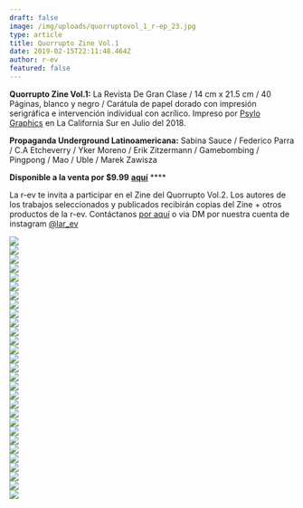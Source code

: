 ```yaml
---
draft: false
image: /img/uploads/quorruptovol_1_r-ep_23.jpg
type: article
title: Quorrupto Zine Vol.1
date: 2019-02-15T22:11:48.464Z
author: r-ev
featured: false
---
```

**Quorrupto Zine Vol.1:** La Revista De Gran Clase / 14 cm x 21.5 cm / 40 Páginas, blanco y negro / Carátula de papel dorado con impresión serigráfica e intervención individual con acrílico. Impreso por [Psylo Graphics](http://www.psylographics.com) en La California Sur en Julio del 2018.

**Propaganda Underground Latinoamericana:**  Sabina Sauce / Federico Parra / C.A Etcheverry / Yker Moreno / Erik Zitzermann / Gamebombing / Pingpong / Mao / Uble / Marek Zawisza 

**Disponible a la venta por $9.99** [**aquí**](https://r-evshop.net/products/quorrupto-zine-vol-1) **** 

La r-ev te invita a participar en el Zine del Quorrupto Vol.2. Los autores de los trabajos seleccionados y publicados recibirán copias del Zine + otros productos de la r-ev. Contáctanos [por aquí](https://www.r-ev.net/contacto/) o via DM por nuestra cuenta de instagram [@lar_ev](https://www.instagram.com/lar_ev) 

<div><img src="/img/uploads/QuorruptoVol_1_R-EP_1.jpg"></div>

<div><img src="/img/uploads/QuorruptoVol_1_R-EP_2.jpg"></div>

<div><img src="/img/uploads/QuorruptoVol_1_R-EP_3.jpg"></div>

<div><img src="/img/uploads/QuorruptoVol_1_R-EP_4.jpg"></div>

<div><img src="/img/uploads/QuorruptoVol_1_R-EP_5.jpg"></div>

<div><img src="/img/uploads/QuorruptoVol_1_R-EP_6.jpg"></div>

<div><img src="/img/uploads/QuorruptoVol_1_R-EP_7.jpg"></div>

<div><img src="/img/uploads/QuorruptoVol_1_R-EP_8.jpg"></div>

<div><img src="/img/uploads/QuorruptoVol_1_R-EP_9.jpg"></div>

<div><img src="/img/uploads/QuorruptoVol_1_R-EP_10.jpg"></div>

<div><img src="/img/uploads/QuorruptoVol_1_R-EP_31.jpg"></div>

<div><img src="/img/uploads/QuorruptoVol_1_R-EP_12.jpg"></div>

<div><img src="/img/uploads/QuorruptoVol_1_R-EP_13.jpg"></div>

<div><img src="/img/uploads/QuorruptoVol_1_R-EP_14.jpg"></div>

<div><img src="/img/uploads/QuorruptoVol_1_R-EP_15.jpg"></div>

<div><img src="/img/uploads/QuorruptoVol_1_R-EP_16.jpg"></div>

<div><img src="/img/uploads/QuorruptoVol_1_R-EP_17.jpg"></div>

<div><img src="/img/uploads/QuorruptoVol_1_R-EP_18.jpg"></div>

<div><img src="/img/uploads/QuorruptoVol_1_R-EP_19.jpg"></div>

<div><img src="/img/uploads/QuorruptoVol_1_R-EP_20.jpg"></div>

<div><img src="/img/uploads/QuorruptoVol_1_R-EP_21.jpg"></div>

<div><img src="/img/uploads/QuorruptoVol_1_R-EP_22.jpg"></div>

<div><img src="/img/uploads/QuorruptoVol_1_R-EP_25.jpg"></div>

<div><img src="/img/uploads/QuorruptoVol_1_R-EP_26.jpg"></div>

<div><img src="/img/uploads/QuorruptoVol_1_R-EP_27.jpg"></div>

<div><img src="/img/uploads/QuorruptoVol_1_R-EP_28.jpg"></div>

<div><img src="/img/uploads/QuorruptoVol_1_R-EP_29.jpg"></div>

<div><img src="/img/uploads/QuorruptoVol_1_R-EP_30.jpg"></div>

<div><img src="/img/uploads/QuorruptoVol_1_R-EP_23.jpg"></div>
